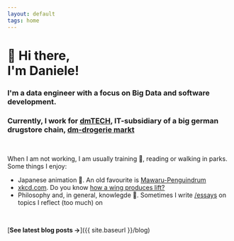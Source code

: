 ```yaml
---
layout: default
tags: home
---
```


# 🐧 Hi there, <br/> I'm Daniele!

### I'm a data engineer with a focus on Big Data and software development.

### Currently, I work for [dmTECH](https://www.dm-jobs.com/dmTECH/), IT-subsidiary of a big german drugstore chain, [dm-drogerie markt](https://www.dm.de/)

<br>

When I am not working, I am usually training 🏃, reading or walking in parks.\
Some things I enjoy:

- Japanese animation 🍙. An old favourite is [Mawaru-Penguindrum](https://myanimelist.net/anime/10721/Mawaru_Penguindrum)
- [xkcd.com](https://xkcd.com/). Do you know [how a wing produces lift?](https://xkcd.com/2678/)
- Philosophy and, in general, knowlegde 💭. Sometimes I write [/essays](http://dapetillo.github.io/essays) on topics I reflect (too much) on

<br>

[**See latest blog posts →**]({{ site.baseurl }}/blog)

